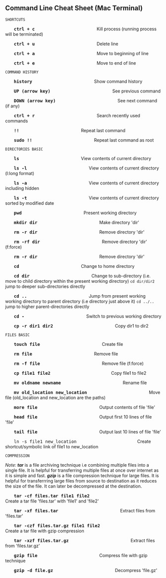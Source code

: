 ## Command Line Cheat Sheet (Mac Terminal)

	SHORTCUTS
	

&emsp;&emsp;<kbd>**ctrl + c**</kbd>&emsp;&emsp;&emsp;&emsp;&emsp;&emsp;&emsp;&emsp;&emsp;&emsp;&emsp;&emsp;&emsp;&emsp; Kill process (running process will be terminated)

&emsp;&emsp;<kbd>**ctrl + u**</kbd>&emsp;&emsp;&emsp;&emsp;&emsp;&emsp;&emsp;&emsp;&emsp;&emsp;&emsp;&emsp;&emsp;&emsp; Delete line

&emsp;&emsp;<kbd>**ctrl + a**</kbd>&emsp;&emsp;&emsp;&emsp;&emsp;&emsp;&emsp;&emsp;&emsp;&emsp;&emsp;&emsp;&emsp;&emsp; Move to beginning of line

&emsp;&emsp;<kbd>**ctrl + e**</kbd>&emsp;&emsp;&emsp;&emsp;&emsp;&emsp;&emsp;&emsp;&emsp;&emsp;&emsp;&emsp;&emsp;&emsp; Move to end of line


	COMMAND HISTORY

&emsp;&emsp;<kbd>**history**</kbd>&emsp;&emsp;&emsp;&emsp;&emsp;&emsp;&emsp;&emsp;&emsp;&emsp;&emsp;&emsp;&emsp;&emsp; Show command history

&emsp;&emsp;<kbd>**UP (arrow key)**</kbd>&emsp;&emsp;&emsp;&emsp;&emsp;&emsp;&emsp;&emsp;&emsp;&emsp;&emsp;&emsp;&emsp;&emsp; See previous command

&emsp;&emsp;<kbd>**DOWN (arrow key)**</kbd>&emsp;&emsp;&emsp;&emsp;&emsp;&emsp;&emsp;&emsp;&emsp;&emsp;&emsp;&emsp;&emsp;&emsp; See next command (if any)
	
&emsp;&emsp;<kbd>**ctrl + r**</kbd>&emsp;&emsp;&emsp;&emsp;&emsp;&emsp;&emsp;&emsp;&emsp;&emsp;&emsp;&emsp;&emsp;&emsp; Search recently used commands

&emsp;&emsp;<kbd>**!!**</kbd>&emsp;&emsp;&emsp;&emsp;&emsp;&emsp;&emsp;&emsp;&emsp;&emsp;&emsp;&emsp;&emsp;&emsp; Repeat last command

&emsp;&emsp;<kbd>**sudo !!**</kbd>&emsp;&emsp;&emsp;&emsp;&emsp;&emsp;&emsp;&emsp;&emsp;&emsp;&emsp;&emsp;&emsp;&emsp; Repeat last command as root

	DIRECTORIES BASIC

&emsp;&emsp;<kbd>**ls**</kbd>&emsp;&emsp;&emsp;&emsp;&emsp;&emsp;&emsp;&emsp;&emsp;&emsp;&emsp;&emsp;&emsp;&emsp; View contents of current directory

&emsp;&emsp;<kbd>**ls -l**</kbd>&emsp;&emsp;&emsp;&emsp;&emsp;&emsp;&emsp;&emsp;&emsp;&emsp;&emsp;&emsp;&emsp;&emsp; View contents of current directory (l:long format)

&emsp;&emsp;<kbd>**ls -a**</kbd>&emsp;&emsp;&emsp;&emsp;&emsp;&emsp;&emsp;&emsp;&emsp;&emsp;&emsp;&emsp;&emsp;&emsp; View contents of current directory including hidden

&emsp;&emsp;<kbd>**ls -t**</kbd>&emsp;&emsp;&emsp;&emsp;&emsp;&emsp;&emsp;&emsp;&emsp;&emsp;&emsp;&emsp;&emsp;&emsp; View contents of current directory sorted by modified date

&emsp;&emsp;<kbd>**pwd**</kbd>&emsp;&emsp;&emsp;&emsp;&emsp;&emsp;&emsp;&emsp;&emsp;&emsp;&emsp;&emsp;&emsp;&emsp; Present working directory

&emsp;&emsp;<kbd>**mkdir dir**</kbd>&emsp;&emsp;&emsp;&emsp;&emsp;&emsp;&emsp;&emsp;&emsp;&emsp;&emsp;&emsp;&emsp;&emsp; Make directory 'dir'

&emsp;&emsp;<kbd>**rm -r dir**</kbd>&emsp;&emsp;&emsp;&emsp;&emsp;&emsp;&emsp;&emsp;&emsp;&emsp;&emsp;&emsp;&emsp;&emsp; Remove directory 'dir'

&emsp;&emsp;<kbd>**rm -rf dir**</kbd>&emsp;&emsp;&emsp;&emsp;&emsp;&emsp;&emsp;&emsp;&emsp;&emsp;&emsp;&emsp;&emsp;&emsp; Remove directory 'dir' (f:force)

&emsp;&emsp;<kbd>**rm -r dir**</kbd>&emsp;&emsp;&emsp;&emsp;&emsp;&emsp;&emsp;&emsp;&emsp;&emsp;&emsp;&emsp;&emsp;&emsp; Remove directory 'dir'

&emsp;&emsp;<kbd>**cd**</kbd>&emsp;&emsp;&emsp;&emsp;&emsp;&emsp;&emsp;&emsp;&emsp;&emsp;&emsp;&emsp;&emsp;&emsp; Change to home directory

&emsp;&emsp;<kbd>**cd dir**</kbd>&emsp;&emsp;&emsp;&emsp;&emsp;&emsp;&emsp;&emsp;&emsp;&emsp;&emsp;&emsp;&emsp;&emsp; Change to sub-directory (i.e. move to child directory within the present working directory)
	`cd dir/dir2` jump to deeper sub-directories directly

&emsp;&emsp;<kbd>**cd ..**</kbd>&emsp;&emsp;&emsp;&emsp;&emsp;&emsp;&emsp;&emsp;&emsp;&emsp;&emsp;&emsp;&emsp;&emsp; Jump from present working working directory to parent directory (i.e directory just above it)
	`cd ../..` jump to higher parent-directories directly

&emsp;&emsp;<kbd>**cd -**</kbd>&emsp;&emsp;&emsp;&emsp;&emsp;&emsp;&emsp;&emsp;&emsp;&emsp;&emsp;&emsp;&emsp;&emsp; Switch to previous working directory

&emsp;&emsp;<kbd>**cp -r dir1 dir2**</kbd>&emsp;&emsp;&emsp;&emsp;&emsp;&emsp;&emsp;&emsp;&emsp;&emsp;&emsp;&emsp;&emsp;&emsp; Copy dir1 to dir2


	FILES BASIC

&emsp;&emsp;<kbd>**touch file**</kbd>&emsp;&emsp;&emsp;&emsp;&emsp;&emsp;&emsp;&emsp;&emsp;&emsp;&emsp;&emsp;&emsp;&emsp; Create file

&emsp;&emsp;<kbd>**rm file**</kbd>&emsp;&emsp;&emsp;&emsp;&emsp;&emsp;&emsp;&emsp;&emsp;&emsp;&emsp;&emsp;&emsp;&emsp; Remove file

&emsp;&emsp;<kbd>**rm -f file**</kbd>&emsp;&emsp;&emsp;&emsp;&emsp;&emsp;&emsp;&emsp;&emsp;&emsp;&emsp;&emsp;&emsp;&emsp; Remove file (f:force)

&emsp;&emsp;<kbd>**cp file1 file2**</kbd>&emsp;&emsp;&emsp;&emsp;&emsp;&emsp;&emsp;&emsp;&emsp;&emsp;&emsp;&emsp;&emsp;&emsp;Copy file1 to file2

&emsp;&emsp;<kbd>**mv oldname newname**</kbd>&emsp;&emsp;&emsp;&emsp;&emsp;&emsp;&emsp;&emsp;&emsp;&emsp;&emsp;&emsp;&emsp;&emsp; Rename file

&emsp;&emsp;<kbd>**mv old_location new_location**</kbd>&emsp;&emsp;&emsp;&emsp;&emsp;&emsp;&emsp;&emsp;&emsp;&emsp;&emsp;&emsp;&emsp;&emsp; Move file (old_location and new_location are the paths)

&emsp;&emsp;<kbd>**more file**</kbd>&emsp;&emsp;&emsp;&emsp;&emsp;&emsp;&emsp;&emsp;&emsp;&emsp;&emsp;&emsp;&emsp;&emsp; Output contents of file 'file'

&emsp;&emsp;<kbd>**head file**</kbd>&emsp;&emsp;&emsp;&emsp;&emsp;&emsp;&emsp;&emsp;&emsp;&emsp;&emsp;&emsp;&emsp;&emsp; Output first 10 lines of file 'file'

&emsp;&emsp;<kbd>**tail file**</kbd>&emsp;&emsp;&emsp;&emsp;&emsp;&emsp;&emsp;&emsp;&emsp;&emsp;&emsp;&emsp;&emsp;&emsp; Output last 10 lines of file 'file'

&emsp;&emsp;<kbd>ln -s file1 new_location</kbd>&emsp;&emsp;&emsp;&emsp;&emsp;&emsp;&emsp;&emsp;&emsp;&emsp;&emsp;&emsp;&emsp;&emsp;Create shortcut/symbolic link of file1 to new_location 


	COMPRESSION
_Note_: 
	***tar*** is a file archiving technique i.e combining multiple files into a single file. It is helpful for transferring multiple files at once over internet as it is simple and fast.
	***gzip*** is a file compression technique for large files. It is helpful for transferrring large files from source to destination as it reduces the size of the file. It can later be decompressed at the destination.


&emsp;&emsp;<kbd>**tar -cf files.tar file1 file2**</kbd>&emsp;&emsp;&emsp;&emsp;&emsp;&emsp;&emsp;&emsp;&emsp;&emsp;&emsp;&emsp;&emsp;&emsp; Create a tar file 'files.tar' with 'file1' and 'file2'

&emsp;&emsp;<kbd>**tar -xf files.tar**</kbd>&emsp;&emsp;&emsp;&emsp;&emsp;&emsp;&emsp;&emsp;&emsp;&emsp;&emsp;&emsp;&emsp;&emsp; Extract files from 'files.tar'

&emsp;&emsp;<kbd>**tar -czf files.tar.gz file1 file2**</kbd>&emsp;&emsp;&emsp;&emsp;&emsp;&emsp;&emsp;&emsp;&emsp;&emsp;&emsp;&emsp;&emsp;&emsp; Create a tar file with gzip compression

&emsp;&emsp;<kbd>**tar -xzf files.tar.gz**</kbd>&emsp;&emsp;&emsp;&emsp;&emsp;&emsp;&emsp;&emsp;&emsp;&emsp;&emsp;&emsp;&emsp;&emsp; Extract files from 'files.tar.gz'

&emsp;&emsp;<kbd>**gzip file**</kbd>&emsp;&emsp;&emsp;&emsp;&emsp;&emsp;&emsp;&emsp;&emsp;&emsp;&emsp;&emsp;&emsp;&emsp; Compress file with gzip technique

&emsp;&emsp;<kbd>**gzip -d file.gz**</kbd>&emsp;&emsp;&emsp;&emsp;&emsp;&emsp;&emsp;&emsp;&emsp;&emsp;&emsp;&emsp;&emsp;&emsp; Decompress 'file.gz'















